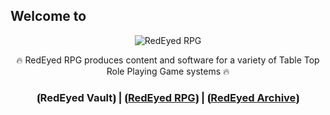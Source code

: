 ## Welcome to

<p align="center"><img src="https://i.imgur.com/ge61nXL.png" alt="RedEyed RPG" /></p>

<p align="center">🔥 RedEyed RPG produces content and software for a variety of Table Top Role Playing Game systems 🔥</p>
<h3 align="center">⦗RedEyed Vault⦘ | ⦗<a href="https://github.com/RedEyed-RPG">RedEyed RPG</a>⦘ | ⦗<a href="https://github.com/RedEyed-Archive">RedEyed Archive</a>⦘</h3>

<!--

**Here are some ideas to get you started:**

🙋‍♀️ A short introduction - what is your organization all about?
🌈 Contribution guidelines - how can the community get involved?
👩‍💻 Useful resources - where can the community find your docs? Is there anything else the community should know?
🍿 Fun facts - what does your team eat for breakfast?
🧙 Remember, you can do mighty things with the power of [Markdown](https://docs.github.com/github/writing-on-github/getting-started-with-writing-and-formatting-on-github/basic-writing-and-formatting-syntax)
-->
